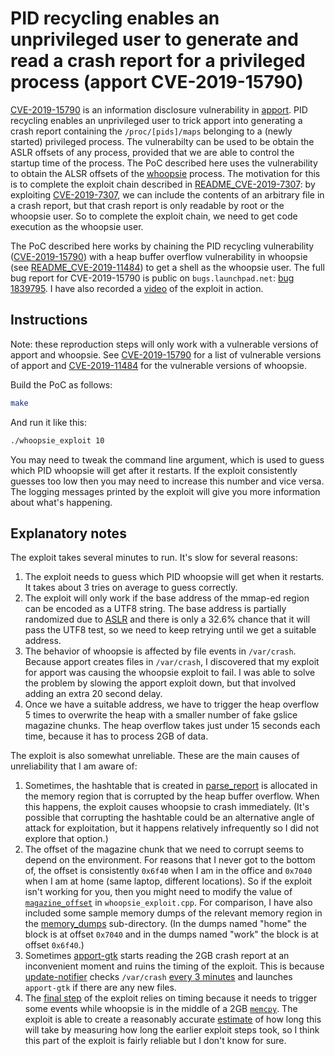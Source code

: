 # PID recycling enables an unprivileged user to generate and read a crash report for a privileged process (apport CVE-2019-15790)

[CVE-2019-15790](https://cve.mitre.org/cgi-bin/cvename.cgi?name=CVE-2019-15790)
is an information disclosure vulnerability in [apport](https://launchpad.net/ubuntu/+source/apport).
PID recycling enables an unprivileged user to trick apport into
generating a crash report containing the `/proc/[pids]/maps` belonging
to a (newly started) privileged process.
The vulnerabilty can be used to be obtain the ASLR offsets of any process,
provided that we are able to control the startup time of the process.
The PoC described here uses the
vulnerability to obtain the ALSR offsets of the
[whoopsie](https://launchpad.net/ubuntu/+source/whoopsie)
process.
The motivation for this is to complete the exploit chain described in
[README_CVE-2019-7307](/Ubuntu/Apport_TOCTOU_get_ignore_dom_CVE-2019-7307/README_CVE-2019-7307.md):
by exploiting
[CVE-2019-7307](https://cve.mitre.org/cgi-bin/cvename.cgi?name=CVE-2019-7307),
we can include the contents of an arbitrary file in a crash report,
but that crash report is only readable by root or the whoopsie user.
So to complete the exploit chain, we need to get code execution as the whoopsie user.

The PoC described here works by chaining the PID recycling vulnerability
([CVE-2019-15790](https://cve.mitre.org/cgi-bin/cvename.cgi?name=CVE-2019-15790))
with a heap buffer overflow vulnerability in whoopsie
(see [README_CVE-2019-11484](/Ubuntu/Apport_TOCTOU_get_ignore_dom_CVE-2019-7307/README_CVE-2019-11484.md))
to get a shell as the whoopsie user.
The full bug report for CVE-2019-15790 is public on `bugs.launchpad.net`:
[bug 1839795](https://bugs.launchpad.net/ubuntu/+source/apport/+bug/1839795).
I have also recorded a
[video](https://youtu.be/pbVtW3aTt7k)
of the exploit in action.

## Instructions

Note: these reproduction steps will only work with a vulnerable versions of apport and whoopsie.
See
[CVE-2019-15790](https://cve.mitre.org/cgi-bin/cvename.cgi?name=CVE-2019-15790)
for a list of vulnerable versions of apport and
[CVE-2019-11484](https://cve.mitre.org/cgi-bin/cvename.cgi?name=CVE-2019-11484)
for the vulnerable versions of whoopsie.

Build the PoC as follows:

```bash
make
```

And run it like this:

```bash
./whoopsie_exploit 10
```

You may need to tweak the command line argument,
which is used to guess which PID whoopsie will get after it restarts.
If the exploit consistently guesses too low then you may need to increase this number and vice versa.
The logging messages printed by the exploit will give you more information about what's happening.

## Explanatory notes

The exploit takes several minutes to run.
It's slow for several reasons:

1. The exploit needs to guess which PID whoopsie will get when it restarts. It takes about 3 tries on average to guess correctly.
2. The exploit will only work if the base address of the mmap-ed region can be encoded as a UTF8 string. The base address is partially randomized due to [ASLR](https://en.wikipedia.org/wiki/Address_space_layout_randomization) and there is only a 32.6% chance that it will pass the UTF8 test, so we need to keep retrying until we get a suitable address.
3. The behavior of whoopsie is affected by file events in `/var/crash`. Because apport creates files in `/var/crash`, I discovered that my exploit for apport was causing the whoopsie exploit to fail. I was able to solve the problem by slowing the apport exploit down, but that involved adding an extra 20 second delay.
4. Once we have a suitable address, we have to trigger the heap overflow 5 times to overwrite the heap with a smaller number of fake gslice magazine chunks. The heap overflow takes just under 15 seconds each time, because it has to process 2GB of data.

The exploit is also somewhat unreliable.
These are the main causes of unreliability that I am aware of:

1. Sometimes, the hashtable that is created in [parse_report](https://git.launchpad.net/ubuntu/+source/whoopsie/tree/src/whoopsie.c?id=import/0.2.62ubuntu1#n397) is allocated in the memory region that is corrupted by the heap buffer overflow. When this happens, the exploit causes whoopsie to crash immediately. (It's possible that corrupting the hashtable could be an alternative angle of attack for exploitation, but it happens relatively infrequently so I did not explore that option.)
2. The offset of the magazine chunk that we need to corrupt seems to depend on the environment. For reasons that I never got to the bottom of, the offset is consistently `0x6f40` when I am in the office and `0x7040` when I am at home (same laptop, different locations). So if the exploit isn't working for you, then you might need to modify the value of [`magazine_offset`](/Ubuntu/Apport_TOCTOU_get_ignore_dom_CVE-2019-7307/whoopsie_exploit.cpp#L292) in `whoopsie_exploit.cpp`. For comparison, I have also included some sample memory dumps of the relevant memory region in the [memory_dumps](/Ubuntu/Apport_TOCTOU_get_ignore_dom_CVE-2019-7307/memory_dumps) sub-directory. (In the dumps named "home" the block is at offset `0x7040` and in the dumps named "work" the block is at offset `0x6f40`.)
3. Sometimes [apport-gtk](https://launchpad.net/ubuntu/bionic/+package/apport-gtk) starts reading the 2GB crash report at an inconvenient moment and ruins the timing of the exploit. This is because [update-notifier](https://launchpad.net/ubuntu/bionic/+package/update-notifier) checks `/var/crash` [every 3 minutes](https://git.launchpad.net/ubuntu/+source/update-notifier/tree/src/update-notifier.c?h=ubuntu/bionic-updates#n444) and launches `apport-gtk` if there are any new files.
4. The [final step](/Ubuntu/Apport_TOCTOU_get_ignore_dom_CVE-2019-7307/whoopsie_exploit.cpp:#L627) of the exploit relies on timing because it needs to trigger some events while whoopsie is in the middle of a 2GB [`memcpy`](https://git.launchpad.net/ubuntu/+source/whoopsie/tree/src/whoopsie.c?id=import/0.2.62ubuntu1#n507). The exploit is able to create a reasonably accurate [estimate](/Ubuntu/Apport_TOCTOU_get_ignore_dom_CVE-2019-7307/whoopsie_exploit.cpp#L687) of how long this will take by measuring how long the earlier exploit steps took, so I think this part of the exploit is fairly reliable but I don't know for sure.
